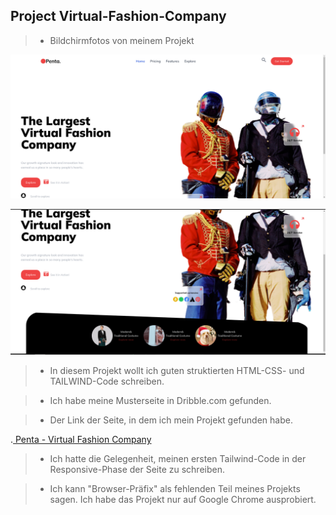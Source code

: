 ## Project Virtual-Fashion-Company

> - Bildchirmfotos von meinem Projekt


![reference image](images/reference1.png)




![reference image](images/reference2.png)




> - In diesem Projekt wollt ich guten struktierten HTML-CSS- und TAILWIND-Code schreiben.

> - Ich habe meine Musterseite in Dribble.com gefunden.

>- Der Link der Seite, in dem ich mein Projekt gefunden habe.

   .[ Penta - Virtual Fashion Company ](https://dribbble.com/shots/16924520-Penta-Virtual-Fashion-Company?utm_source=Clipboard_Shot&utm_campaign=ssnabilla&utm_content=Penta%20-%20%20Virtual%20Fashion%20Company&utm_medium=Social_Share&utm_source=Clipboard_Shot&utm_campaign=ssnabilla&utm_content=Penta%20-%20%20Virtual%20Fashion%20Company&utm_medium=Social_Share)

> - Ich hatte die Gelegenheit, meinen ersten Tailwind-Code in der Responsive-Phase der Seite zu schreiben.

> - Ich kann "Browser-Präfix" als fehlenden Teil meines Projekts sagen. Ich habe das Projekt nur auf Google Chrome ausprobiert.



